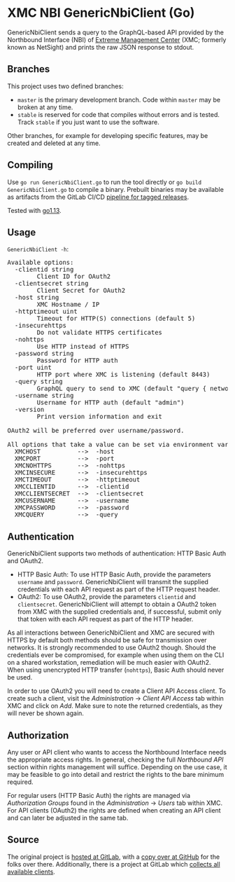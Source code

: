 # XMC NBI GenericNbiClient (Go)

GenericNbiClient sends a query to the GraphQL-based API provided by the Northbound Interface (NBI) of [Extreme Management Center](https://www.extremenetworks.com/product/extreme-management-center/) (XMC; formerly known as NetSight) and prints the raw JSON response to stdout.

## Branches

This project uses two defined branches:

  * `master` is the primary development branch. Code within `master` may be broken at any time.
  * `stable` is reserved for code that compiles without errors and is tested. Track `stable` if you just want to use the software.

Other branches, for example for developing specific features, may be created and deleted at any time.

## Compiling

Use `go run GenericNbiClient.go` to run the tool directly or `go build GenericNbiClient.go` to compile a binary. Prebuilt binaries may be available as artifacts from the GitLab CI/CD [pipeline for tagged releases](https://gitlab.com/rbrt-weiler/xmc-nbi-genericnbiclient-go/pipelines?scope=tags).

Tested with [go1.13](https://golang.org/doc/go1.13).

## Usage

`GenericNbiClient -h`:

<pre>
Available options:
  -clientid string
        Client ID for OAuth2
  -clientsecret string
        Client Secret for OAuth2
  -host string
        XMC Hostname / IP
  -httptimeout uint
        Timeout for HTTP(S) connections (default 5)
  -insecurehttps
        Do not validate HTTPS certificates
  -nohttps
        Use HTTP instead of HTTPS
  -password string
        Password for HTTP auth
  -port uint
        HTTP port where XMC is listening (default 8443)
  -query string
        GraphQL query to send to XMC (default "query { network { devices { up ip sysName nickName } } }")
  -username string
        Username for HTTP auth (default "admin")
  -version
        Print version information and exit

OAuth2 will be preferred over username/password.

All options that take a value can be set via environment variables:
  XMCHOST          -->  -host
  XMCPORT          -->  -port
  XMCNOHTTPS       -->  -nohttps
  XMCINSECURE      -->  -insecurehttps
  XMCTIMEOUT       -->  -httptimeout
  XMCCLIENTID      -->  -clientid
  XMCCLIENTSECRET  -->  -clientsecret
  XMCUSERNAME      -->  -username
  XMCPASSWORD      -->  -password
  XMCQUERY         -->  -query
</pre>

## Authentication

GenericNbiClient supports two methods of authentication: HTTP Basic Auth and OAuth2.

  * HTTP Basic Auth: To use HTTP Basic Auth, provide the parameters `username` and `password`. GenericNbiClient will transmit the supplied credentials with each API request as part of the HTTP request header.
  * OAuth2: To use OAuth2, provide the parameters `clientid` and `clientsecret`. GenericNbiClient will attempt to obtain a OAuth2 token from XMC with the supplied credentials and, if successful, submit only that token with each API request as part of the HTTP header.

As all interactions between GenericNbiClient and XMC are secured with HTTPS by default both methods should be safe for transmission over networks. It is strongly recommended to use OAuth2 though. Should the credentials ever be compromised, for example when using them on the CLI on a shared workstation, remediation will be much easier with OAuth2. When using unencrypted HTTP transfer (`nohttps`), Basic Auth should never be used.

In order to use OAuth2 you will need to create a Client API Access client. To create such a client, visit the _Administration_ -> _Client API Access_ tab within XMC and click on _Add_. Make sure to note the returned credentials, as they will never be shown again.

## Authorization

Any user or API client who wants to access the Northbound Interface needs the appropriate access rights. In general, checking the full _Northbound API_ section within rights management will suffice. Depending on the use case, it may be feasible to go into detail and restrict the rights to the bare minimum required.

For regular users (HTTP Basic Auth) the rights are managed via _Authorization Groups_ found in the _Administration_ -> _Users_ tab within XMC. For API clients (OAuth2) the rights are defined when creating an API client and can later be adjusted in the same tab.

## Source

The original project is [hosted at GitLab](https://gitlab.com/rbrt-weiler/xmc-nbi-genericnbiclient-go), with a [copy over at GitHub](https://github.com/rbrt-weiler/xmc-nbi-genericnbiclient-go) for the folks over there. Additionally, there is a project at GitLab which [collects all available clients](https://gitlab.com/rbrt-weiler/xmc-nbi-clients).
